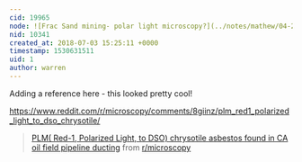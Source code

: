 ```yaml
---
cid: 19965
node: ![Frac Sand mining- polar light microscopy?](../notes/mathew/04-22-2014/frac-sand-mining)
nid: 10341
created_at: 2018-07-03 15:25:11 +0000
timestamp: 1530631511
uid: 1
author: warren
---
```


Adding a reference here - this looked pretty cool! 

https://www.reddit.com/r/microscopy/comments/8giinz/plm_red1_polarized_light_to_dso_chrysotile/

<blockquote class="reddit-card" data-card-created="1530631281"><a href="https://www.reddit.com/r/microscopy/comments/8giinz/plm_red1_polarized_light_to_dso_chrysotile/">PLM( Red-1, Polarized Light, to DSO) chrysotile asbestos found in CA oil field pipeline ducting</a> from <a href="http://www.reddit.com/r/microscopy">r/microscopy</a></blockquote>
<script async src="//embed.redditmedia.com/widgets/platform.js" charset="UTF-8"></script>